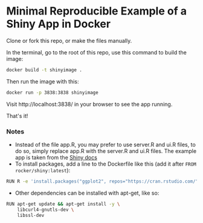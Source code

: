 # Minimal Reproducible Example of a Shiny App in Docker

Clone or fork this repo, or make the files manually.

In the terminal, go to the root of this repo, use this command to build the image:

```sh
docker build -t shinyimage . 
```

Then run the image with this:

```sh
docker run -p 3838:3838 shinyimage
```

Visit http://localhost:3838/ in your browser to see the app running. 

That's it!

### Notes

- Instead of the file app.R, you may prefer to use server.R and ui.R files, to do so, simply replace app.R with the server.R and ui.R files. The example app is taken from the [Shiny docs](https://shiny.rstudio.com/tutorial/written-tutorial/lesson1/)
- To install packages, add a line to the Dockerfile like this (add it after `FROM rocker/shiny:latest`):

```sh
RUN R -e 'install.packages("ggplot2", repos="https://cran.rstudio.com/")'
```

- Other dependencies can be installed with apt-get, like so:

```sh
RUN apt-get update && apt-get install -y \
    libcurl4-gnutls-dev \
    libssl-dev
``` 



